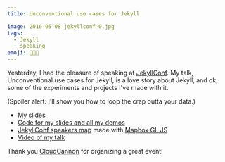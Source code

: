```yaml
---
title: Unconventional use cases for Jekyll

image: 2016-05-08-jekyllconf-0.jpg
tags:
  - Jekyll
  - speaking
emoji: 👩🏼‍🏫
---
```


Yesterday, I had the pleasure of speaking at [JekyllConf](http://jekyllconf.com/). My talk, Unconventional use cases for Jekyll, is a love story about Jekyll, and ok, some of the experiments and projects I've made with it.

(Spoiler alert: I'll show you how to loop the crap outta your data.)

- [My slides](https://katydecorah.com/unconventional/)
- [Code for my slides and all my demos](https://github.com/katydecorah/unconventional/)
- [JekyllConf speakers map](https://katydecorah.com/unconventional/jekyllconf/) made with [Mapbox GL JS](https://www.mapbox.com/mapbox-gl-js/api/)
- [Video of my talk](https://youtu.be/s84wFRD8vfE)

Thank you [CloudCannon](http://cloudcannon.com/) for organizing a great event!
